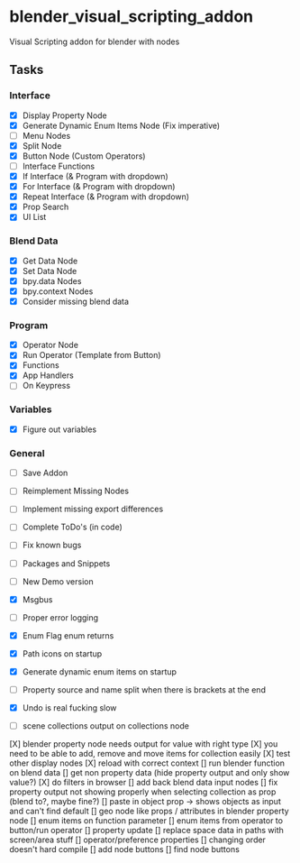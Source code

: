 # blender_visual_scripting_addon
Visual Scripting addon for blender with nodes


## Tasks
### Interface
- [X] Display Property Node
- [X] Generate Dynamic Enum Items Node (Fix imperative)
- [ ] Menu Nodes
- [X] Split Node
- [X] Button Node (Custom Operators)
- [ ] Interface Functions
- [X] If Interface (& Program with dropdown)
- [X] For Interface (& Program with dropdown)
- [X] Repeat Interface (& Program with dropdown)
- [X] Prop Search
- [X] UI List

### Blend Data
- [X] Get Data Node
- [X] Set Data Node
- [X] bpy.data Nodes
- [X] bpy.context Nodes
- [X] Consider missing blend data

### Program
- [X] Operator Node
- [X] Run Operator (Template from Button)
- [X] Functions
- [X] App Handlers
- [ ] On Keypress

### Variables
- [X] Figure out variables

### General
- [ ] Save Addon
- [ ] Reimplement Missing Nodes
- [ ] Implement missing export differences
- [ ] Complete ToDo's (in code)
- [ ] Fix known bugs
- [ ] Packages and Snippets
- [ ] New Demo version
- [X] Msgbus
- [ ] Proper error logging
- [X] Enum Flag enum returns
- [X] Path icons on startup
- [X] Generate dynamic enum items on startup
- [ ] Property source and name split when there is brackets at the end
- [X] Undo is real fucking slow


- [ ] scene collections output on collections node


[X] blender property node needs output for value with right type
[X] you need to be able to add, remove and move items for collection easily
[X] test other display nodes
[X] reload with correct context
[] run blender function on blend data
[] get non property data (hide property output and only show value?)
[X] do filters in browser
[] add back blend data input nodes
[] fix property output not showing properly when selecting collection as prop (blend to?, maybe fine?)
[] paste in object prop -> shows objects as input and can't find default
[] geo node like props / attributes in blender property node
[] enum items on function parameter
[] enum items from operator to button/run operator
[] property update
[] replace space data in paths with screen/area stuff
[] operator/preference properties
[] changing order doesn't hard compile
[] add node buttons
[] find node buttons